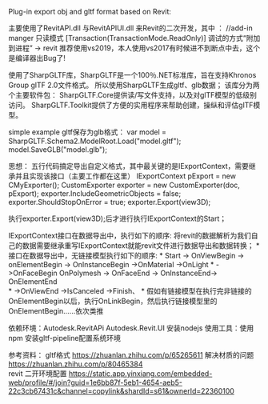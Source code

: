 Plug-in export obj and gltf format based on Revit:

主要使用了RevitAPI.dll 与RevitAPIUI.dll 来Revit的二次开发，其中 ：
//add-in manger 只读模式
[Transaction(TransactionMode.ReadOnly)]
调试的方式“附加到进程” -> revit 推荐使用vs2019，本人使用vs2017有时候进不到断点中去，这个是编译器出Bug了!

使用了SharpGLTF库，SharpGLTF是一个100％.NET标准库，旨在支持Khronos Group glTF 2.0文件格式。
所以使用SharpGLTF生成gltf、glb数据；
该库分为两个主要软件包：
SharpGLTF.Core提供读/写文件支持，以及对glTF模型的低级别访问。
SharpGLTF.Toolkit提供了方便的实用程序来帮助创建，操纵和评估glTF模型。


simple example gltf保存为glb格式：
var model = SharpGLTF.Schema2.ModelRoot.Load("model.gltf");
model.SaveGLB("model.glb");

思想：
五行代码搞定导出自定义格式，其中最关键的是IExportContext，需要继承并且实现该接口（主要工作都在这里）
IExportContext pExport = new CMyExporter();
CustomExporter exporter = new CustomExporter(doc, pExport);
 exporter.IncludeGeometricObjects = false;
exporter.ShouldStopOnError = true;
exporter.Export(view3D);

执行exporter.Export(view3D);后才进行执行IExportContext的Start；

IExportContext接口在数据导出中，执行如下的顺序:
    将revit的数据解析为我们自己的数据需要继承重写IExportContext就能revit文件进行数据导出和数据转换；
     * 接口在数据导出中，无链接模型执行如下的顺序:
     * Start  -> OnViewBegin   ->   onElementBegin -> OnInstanceBegin ->OnMaterial ->OnLight
     * ->OnFaceBegin OnPolymesh -> OnFaceEnd -> OnInstanceEnd-> OnElementEnd  
     *  ->OnViewEnd ->IsCanceled ->Finish、
     * 假如有链接模型在执行完非链接的OnElementBegin以后，执行OnLinkBegin，然后执行链接模型里的OnElementBegin……依次类推
  
依赖环境：Autodesk.RevitAPi Autodesk.Revit.UI  安装nodejs
使用工具：使用npm  安装gltf-pipeline配置系统环境

参考资料：
gltf格式       https://zhuanlan.zhihu.com/p/65265611
解决材质的问题  https://zhuanlan.zhihu.com/p/80465384   
revit 二开环境配置 https://static.app.yinxiang.com/embedded-web/profile/#/join?guid=1e6bb87f-5eb1-4654-aeb5-22c3cb67431c&channel=copylink&shardId=s61&ownerId=22360100

